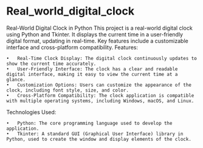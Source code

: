 # Real_world_digital_clock
Real-World Digital Clock in Python  This project is a real-world digital clock using Python and Tkinter. It displays the current time in a user-friendly digital format, updating in real-time. Key features include a customizable interface and cross-platform compatibility. 
Features:

	•	Real-Time Clock Display: The digital clock continuously updates to show the current time accurately.
	•	User-Friendly Interface: The clock has a clear and readable digital interface, making it easy to view the current time at a glance.
	•	Customization Options: Users can customize the appearance of the clock, including font style, size, and color.
	•	Cross-Platform Compatibility: The clock application is compatible with multiple operating systems, including Windows, macOS, and Linux.

Technologies Used:

	•	Python: The core programming language used to develop the application.
	•	Tkinter: A standard GUI (Graphical User Interface) library in Python, used to create the window and display elements of the clock.
